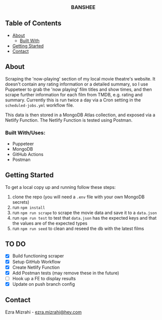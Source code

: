 <br />
<p align="center">
  <h3 align="center">BANSHEE</h3>
</p>

## Table of Contents

* [About](#about)
  * [Built With](#built-with)
* [Getting Started](#getting-started)
* [Contact](#contact)


## About

Scraping the 'now-playing' section of my local movie theatre's website. It doesn't contain any rating information or a detailed summary, so I use Puppeteer to grab the 'now playing' film titles and show times, and then scrape further information for each film from TMDB, e.g. rating and summary. Currently this is run twice a day via a Cron setting in the `scheduled-jobs.yml` workflow file.

This data is then stored in a MongoDB Atlas collection, and exposed via a Netlify Function. The Netlify Function is tested using Postman.

### Built With/Uses:

* Puppeteer
* MongoDB
* GitHub Actions
* Postman

## Getting Started

To get a local copy up and running follow these steps:

1. clone the repo (you will need a `.env` file with your own MongoDB secrets)
2. run `npm install`
3. run `npm run scrape` to scrape the movie data and save it to a `data.json`
4. run `npm run test` to test that `data.json` has the expected keys and that the values are of the expected types
5. run `npm run seed` to clean and reseed the db with the latest films

## TO DO

- [x] Build functioning scraper
- [x] Setup GitHub Workflow
- [x] Create Netlify Function
- [x] Add Postman tests (may remove these in the future)
- [ ] Hook up a FE to display results
- [x] Update on push branch config

## Contact

Ezra Mizrahi - ezra.mizrahi@hey.com